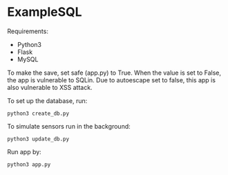# ExampleSQL
Requirements:
 * Python3
 * Flask
 * MySQL

To make the save, set safe (app.py) to True. When the value is set to False, the app is vulnerable to SQLin. Due to autoescape set to false, this app is also vulnerable to XSS attack.

To set up the database, run:
```
python3 create_db.py
```

To simulate sensors run in the background:
```
python3 update_db.py
```

Run app by:
```
python3 app.py
```